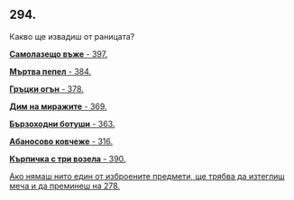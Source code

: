 ## 294.

Какво ще извадиш от раницата?

[**Самолазещо въже** - 397.](./397)

[**Мъртва пепел** - 384.](./384)

[**Гръцки огън** - 378.](./378)

[**Дим на миражите** - 369.](./369)

[**Бързоходни ботуши** - 363.](./363)

[**Абаносово ковчеже** - 316.](./316)

[**Кърпичка с три возела** - 390.](./390)

[Ако нямаш нито един от изброените предмети, ще трябва да
изтеглиш меча и да преминеш на 278.](./278)

